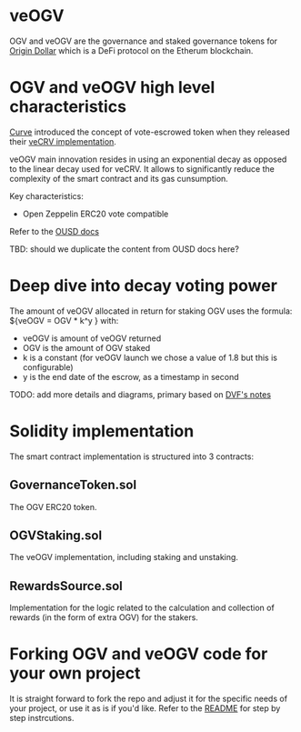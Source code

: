 # veOGV

OGV and veOGV are the governance and staked governance tokens for [Origin Dollar](https://ousd.com) which is a DeFi protocol on the Etherum blockchain.

# OGV and veOGV high level characteristics

[Curve](https://curve.fi) introduced the concept of vote-escrowed token when they released their [veCRV implementation](https://github.com/curvefi/curve-dao-contracts/blob/1086fe318b705d7d7b47f141c2aee33663c32d14/contracts/VotingEscrow.vy).

veOGV main innovation resides in using an exponential decay as opposed to the linear decay used for veCRV.
It allows to significantly reduce the complexity of the smart contract and its gas cunsumption.

Key characteristics:
 - Open Zeppelin ERC20 vote compatible

Refer to the [OUSD docs](https://docs.ousd.com/governance/ogv-staking)

TBD: should we duplicate the content from OUSD docs here?

# Deep dive into decay voting power</h1>

The amount of veOGV allocated in return for staking OGV uses the formula: ${veOGV = OGV * k^y } with:
 - veOGV is amount of veOGV returned
 - OGV is the amount of OGV staked
 - k is a constant (for veOGV launch we chose a value of 1.8 but this is configurable)
 - y is the end date of the escrow, as a timestamp in second

TODO: add more details and diagrams, primary based on [DVF's notes](https://gist.github.com/DanielVF/728326db026c3f95a4e994b286a0a147)


# Solidity implementation</h1>

The smart contract implementation is structured into 3 contracts:
## GovernanceToken.sol
The OGV ERC20 token.

## OGVStaking.sol
The veOGV implementation, including staking and unstaking.

## RewardsSource.sol
Implementation for the logic related to the calculation and collection of rewards (in the form of extra OGV) for the stakers.

# Forking OGV and veOGV code for your own project
It is straight forward to fork the repo and adjust it for the specific needs of your project, or use it as is if you'd like.
Refer to the [README](https://github.com/OriginProtocol/veogv/blob/main/README.md) for step by step instrcutions.
